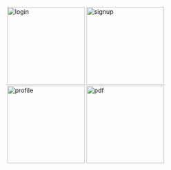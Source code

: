 <img src="https://github.com/MaiElkhodery/AuthProfileX/assets/105084125/fc650d1e-0461-48ec-beec-6c5f05b7bc2c" alt="login" width="180" height="auto">
<img src="https://github.com/MaiElkhodery/AuthProfileX/assets/105084125/0be12279-20ce-48e3-8006-4094017fd6d1" alt="signup" width="180" height="auto">
<img src="https://github.com/MaiElkhodery/AuthProfileX/assets/105084125/63f53490-8770-4c74-914e-30a1223e178b" alt="profile" width="180" height="auto">
<img src="https://github.com/MaiElkhodery/AuthProfileX/assets/105084125/047c96cf-c4c5-44a9-a370-f9df569c17a4" alt="pdf" width="180" height="auto">
